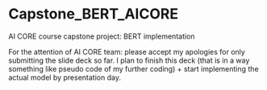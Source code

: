 # Capstone_BERT_AICORE
AI CORE course capstone project: BERT implementation

For the attention of AI CORE team: please accept my apologies for only submitting the slide deck so far.
I plan to finish this deck (that is in a way something like pseudo code of my further coding) + start implementing the actual model by presentation day.

